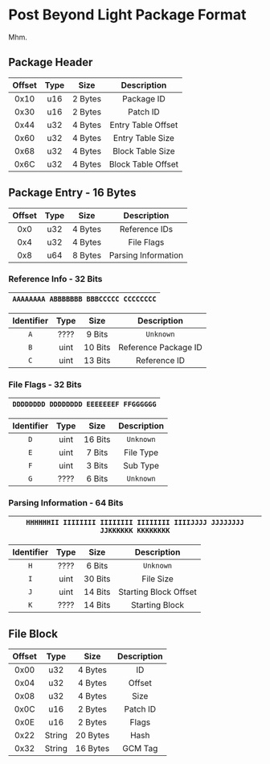 # Post Beyond Light Package Format

Mhm.

## Package Header

| Offset | Type |  Size   |    Description     |
|:------:|:----:|:-------:|:------------------:|
|  0x10  | u16  | 2 Bytes |     Package ID     |
|  0x30  | u16  | 2 Bytes |      Patch ID      |
|  0x44  | u32  | 4 Bytes | Entry Table Offset |
|  0x60  | u32  | 4 Bytes |  Entry Table Size  |
|  0x68  | u32  | 4 Bytes |  Block Table Size  |
|  0x6C  | u32  | 4 Bytes | Block Table Offset |


## Package Entry - 16 Bytes

| Offset | Type |  Size   |     Description     |
|:------:|:----:|:-------:|:-------------------:|
|  0x0   | u32  | 4 Bytes |    Reference IDs    | 
|  0x4   | u32  | 4 Bytes |     File Flags      | 
|  0x8   | u64  | 8 Bytes | Parsing Information | 

### Reference Info - 32 Bits
| `AAAAAAAA ABBBBBBB BBBCCCCC CCCCCCCC` |
|:-------------------------------------:|

| Identifier | Type |  Size   |     Description      |
|:----------:|:----:|:-------:|:--------------------:|
|    `A`     | ???? | 9 Bits  |      `Unknown`       |
|    `B`     | uint | 10 Bits | Reference Package ID |
|    `C`     | uint | 13 Bits |     Reference ID     |

### File Flags - 32 Bits
| `DDDDDDDD DDDDDDDD EEEEEEEF FFGGGGGG` |
|:-------------------------------------:|

| Identifier | Type |  Size   | Description |
|:----------:|:----:|:-------:|:-----------:|
|    `D`     | uint | 16 Bits |  `Unknown`  |
|    `E`     | uint | 7 Bits  |  File Type  |
|    `F`     | uint | 3 Bits  |  Sub Type   |
|    `G`     | ???? | 6 Bits  |  `Unknown`  |

### Parsing Information - 64 Bits
| `HHHHHHII IIIIIIII IIIIIIII IIIIIIII IIIIJJJJ JJJJJJJJ JJKKKKKK KKKKKKKK` |
|:-------------------------------------------------------------------------:|

| Identifier | Type |  Size   |      Description      |
|:----------:|:----:|:-------:|:---------------------:|
|    `H`     | ???? | 6 Bits  |       `Unknown`       |
|    `I`     | uint | 30 Bits |       File Size       |
|    `J`     | uint | 14 Bits | Starting Block Offset |
|    `K`     | ???? | 14 Bits |    Starting Block     |

## File Block

| Offset |  Type  |   Size   | Description |
|:------:|:------:|:--------:|:-----------:|
|  0x00  |  u32   | 4 Bytes  |     ID      |
|  0x04  |  u32   | 4 Bytes  |   Offset    |
|  0x08  |  u32   | 4 Bytes  |    Size     |
|  0x0C  |  u16   | 2 Bytes  |  Patch ID   |
|  0x0E  |  u16   | 2 Bytes  |    Flags    |
|  0x22  | String | 20 Bytes |    Hash     |
|  0x32  | String | 16 Bytes |   GCM Tag   |